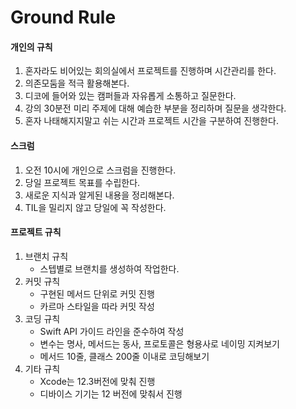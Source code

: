 # Ground Rule

#### 개인의 규칙
1. 혼자라도 비어있는 회의실에서 프로젝트를 진행하며 시간관리를 한다.
2. 의존모둠을 적극 활용해본다.
3. 디코에 들어와 있는 캠퍼들과 자유롭게 소통하고 질문한다.
4. 강의 30분전 미리 주제에 대해 예습한 부분을 정리하며 질문을 생각한다.
5. 혼자 나태해지지말고 쉬는 시간과 프로젝트 시간을 구분하여 진행한다.

#### 스크럼
1. 오전 10시에 개인으로 스크럼을 진행한다.
2. 당일 프로젝트 목표를 수립한다.
3. 새로운 지식과 알게된 내용을 정리해본다.
4. TIL을 밀리지 않고 당일에 꼭 작성한다.

#### 프로젝트 규칙
1. 브랜치 규칙
    - 스텝별로 브랜치를 생성하여 작업한다.
2. 커밋 규칙
    - 구현된 메서드 단위로 커밋 진행
    - 카르마 스타일을 따라 커밋 작성
3. 코딩 규칙
    - Swift API 가이드 라인을 준수하여 작성
    - 변수는 명사, 메서드는 동사, 프로토콜은 형용사로 네이밍 지켜보기
    - 메서드 10줄, 클래스 200줄 이내로 코딩해보기
4. 기타 규칙
    - Xcode는 12.3버전에 맞춰 진행
    - 디바이스 기기는 12 버전에 맞춰서 진행